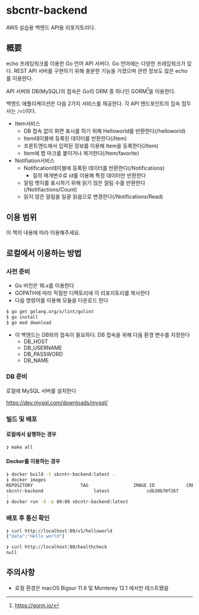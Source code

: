 # sbcntr-backend 

AWS 실습용 백엔드 API용 리포지토리다.


## 概要
echo 프레임워크를 이용한 Go 언어 API 서버다.
Go 언어에는 다양한 프레임워크가 있다.
REST API 서버를 구현하기 위해 충분한 기능을 가졌으며 관련 정보도 많은 echo 를 이용한다.

API 서버와 DB(MySQL)의 접속은 Go의 ORM 중 하나인 GORM[^gorm]을 이용한다.

[^gorm]: https://gorm.io/

백엔드 애플리케이션은 다음 2가지 서비스를 제공한다.
각 API 엔드포인트의 집속 접두사는 `/v1`이다.

- Item서비스
  - DB 접속 없이 화면 표시를 하기 위해 Helloworld를 반환한다(/helloworld)
  - Item테이블에 등록된 데이터를 반환한다(/Item)
  - 프론트엔드에서 입력된 정보를 이용해 Item을 등록한다(/Item)
  - Item에 찜 마크를 붙이거나 제거한다(/Item/favorite)
- Notifiation서비스
  - Notification테이블에 등록된 데이터를 반환한다(/Notifications)
    - 질의 매개변수로 id를 이용해 특정 데이터만 반환한다
  - 알림 뱃지를 표시하기 위해 읽기 않은 알림 수를 반환한다(/Notifiactions/Count)
  - 읽지 않은 알림을 일괄 읽음으로 변경한다(/Notifications/Read)

## 이용 범위
이 책의 내용에 따라 이용해주세요.

## 로컬에서 이용하는 방법

### 사전 준비
- Go 버전은 16.x를 이용한다
- GOPATH에 따라 적절한 디렉토리에 이 리포지토리를 복사한다
- 다음 명령어를 이용해 모듈을 다운로드 한다

```bash
$ go get golang.org/x/lint/golint
$ go install
$ go mod download
```

- 이 백엔드는 DB와의 접속이 필요하다. DB 접속을 위해 다음 환경 변수를 지정한다
  - DB_HOST
  - DB_USERNAME 
  - DB_PASSWORD 
  - DB_NAME

### DB 준비

로컬에 MySQL 서버를 설치한다

https://dev.mysql.com/downloads/mysql/

### 빌드 및 배포

#### 로컬에서 실행하는 경우

```bash
❯ make all
```

#### Docker를 이용하는 경우

```bash
❯ docker build -t sbcntr-backend:latest .
❯ docker images
REPOSITORY                  TAG                 IMAGE ID            CREATED             SIZE
sbcntr-backend                   latest              cdb20b70f267        58 minutes ago      4.45MB
:
❯ docker run -d -p 80:80 sbcntr-backend:latest
```

### 배포 후 통신 확인

```bash
❯ curl http://localhost:80/v1/helloworld
{"data":"Hello world"}

❯ curl http://localhost:80/healthcheck
null
```

## 주의사항
- 로컬 환경은 macOS Bigsur 11.6 및 Monterey 12.1 에서만 테스트됐음
